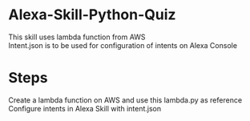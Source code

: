# Alexa-Skill-Python-Quiz

This skill uses lambda function from AWS  
Intent.json is to be used for configuration of intents on Alexa Console  

# Steps 
Create a lambda function on AWS and use this lambda.py as reference  
Configure intents in Alexa Skill with intent.json


